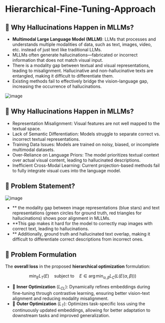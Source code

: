 # Hierarchical-Fine-Tuning-Approach
## 🔴 Why Hallucinations Happen in MLLMs?
- **Multimodal Large Language Model (MLLM)**: LLMs that processes and understands multiple
modalities of data, such as text, images, video, etc. instead of just text like traditional LLMs.
- MLLMs often generate hallucinations—fabricated or incorrect information that does not
match visual input.
- There is a modality gap between textual and visual representations, leading to misalignment.
Hallucinative and non-hallucinative texts are entangled, making it difficult to differentiate
them.
- Existing methods fail to effectively bridge the vision-language gap, increasing the
occurrence of hallucinations.


![image](https://github.com/user-attachments/assets/2a0d2fe4-48c5-4bc9-988c-f3b2c1402b25)

## 🔴 Why Hallucinations Happen in MLLMs?
- Representation Misalignment: Visual features are not well mapped to the textual space.
- Lack of Semantic Differentiation: Models struggle to separate correct vs. incorrect textual
representations.
- Training Data Issues: Models are trained on noisy, biased, or incomplete multimodal
datasets.
- Over-Reliance on Language Priors: The model prioritizes textual context over actual visual
content, leading to hallucinated descriptions.
- Inefficient Cross-Modal Learning: Current projection-based methods fail to fully integrate
visual cues into the language model.
## 🔴 Problem Statement?

![image](https://github.com/user-attachments/assets/b111a550-c3ca-43e5-9da4-d4ad09f1f877)


- ** the modality gap between
image representations (blue stars) and text
representations (green circles for ground
truth, red triangles for hallucinations) shows
poor alignment in MLLMs.
- **This gap makes it hard for the model to
correctly map images with correct text,
leading to hallucinations.
- ** Additionally, ground truth and hallucinated
text overlap, making it difficult to
differentiate correct descriptions from
incorrect ones.

## 🔴 Problem Formulation

The **overall loss** in the proposed **hierarchical optimization** formulation:

$$
\min_E L_T(E) \quad \text{subject to} \quad E \in \arg\min_{\alpha, \beta} L_C(L(E(\alpha, \beta)))
$$

- 🔹 **Inner Optimization** (_L<sub>CL</sub>_): Dynamically refines embeddings during fine-tuning through contrastive learning, ensuring better vision-text alignment and reducing modality misalignment.
- 🔹 **Outer Optimization** (_L<sub>T</sub>_): Optimizes task-specific loss using the continuously updated embeddings, allowing for better adaptation to downstream tasks and improved generalization.

